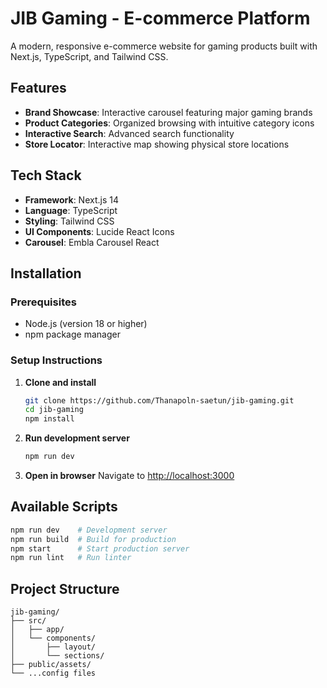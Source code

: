 # JIB Gaming - E-commerce Platform

A modern, responsive e-commerce website for gaming products built with Next.js, TypeScript, and Tailwind CSS.

## Features

- **Brand Showcase**: Interactive carousel featuring major gaming brands
- **Product Categories**: Organized browsing with intuitive category icons
- **Interactive Search**: Advanced search functionality
- **Store Locator**: Interactive map showing physical store locations

## Tech Stack

- **Framework**: Next.js 14
- **Language**: TypeScript
- **Styling**: Tailwind CSS
- **UI Components**: Lucide React Icons
- **Carousel**: Embla Carousel React

## Installation

### Prerequisites

- Node.js (version 18 or higher)
- npm package manager

### Setup Instructions

1. **Clone and install**

   ```bash
   git clone https://github.com/Thanapoln-saetun/jib-gaming.git
   cd jib-gaming
   npm install
   ```

2. **Run development server**

   ```bash
   npm run dev
   ```

3. **Open in browser**
   Navigate to [http://localhost:3000](http://localhost:3000)

## Available Scripts

```bash
npm run dev    # Development server
npm run build  # Build for production
npm start      # Start production server
npm run lint   # Run linter
```

## Project Structure

```
jib-gaming/
├── src/
│   ├── app/
│   └── components/
│       ├── layout/
│       └── sections/
├── public/assets/
└── ...config files
```

